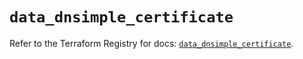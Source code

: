# `data_dnsimple_certificate`

Refer to the Terraform Registry for docs: [`data_dnsimple_certificate`](https://registry.terraform.io/providers/dnsimple/dnsimple/1.7.0/docs/data-sources/certificate).
